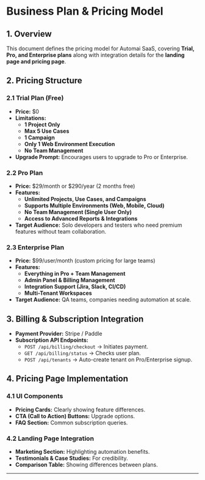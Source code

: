 # Business Plan & Pricing Model

## 1. Overview

This document defines the pricing model for Automai SaaS, covering **Trial, Pro, and Enterprise plans** along with integration details for the **landing page and pricing page**.

## 2. Pricing Structure

### 2.1 Trial Plan (Free)

- **Price:** $0
- **Limitations:**
  - **1 Project Only**
  - **Max 5 Use Cases**
  - **1 Campaign**
  - **Only 1 Web Environment Execution**
  - **No Team Management**
- **Upgrade Prompt:** Encourages users to upgrade to Pro or Enterprise.

### 2.2 Pro Plan

- **Price:** $29/month or $290/year (2 months free)
- **Features:**
  - **Unlimited Projects, Use Cases, and Campaigns**
  - **Supports Multiple Environments (Web, Mobile, Cloud)**
  - **No Team Management (Single User Only)**
  - **Access to Advanced Reports & Integrations**
- **Target Audience:** Solo developers and testers who need premium features without team collaboration.

### 2.3 Enterprise Plan

- **Price:** $99/user/month (custom pricing for large teams)
- **Features:**
  - **Everything in Pro + Team Management**
  - **Admin Panel & Billing Management**
  - **Integration Support (Jira, Slack, CI/CD)**
  - **Multi-Tenant Workspaces**
- **Target Audience:** QA teams, companies needing automation at scale.

## 3. Billing & Subscription Integration

- **Payment Provider:** Stripe / Paddle
- **Subscription API Endpoints:**
  - `POST /api/billing/checkout` → Initiates payment.
  - `GET /api/billing/status` → Checks user plan.
  - `POST /api/tenants` → Auto-create tenant on Pro/Enterprise signup.

## 4. Pricing Page Implementation

### 4.1 UI Components

- **Pricing Cards:** Clearly showing feature differences.
- **CTA (Call to Action) Buttons:** Upgrade options.
- **FAQ Section:** Common subscription queries.

### 4.2 Landing Page Integration

- **Marketing Section:** Highlighting automation benefits.
- **Testimonials & Case Studies:** For credibility.
- **Comparison Table:** Showing differences between plans.

---
